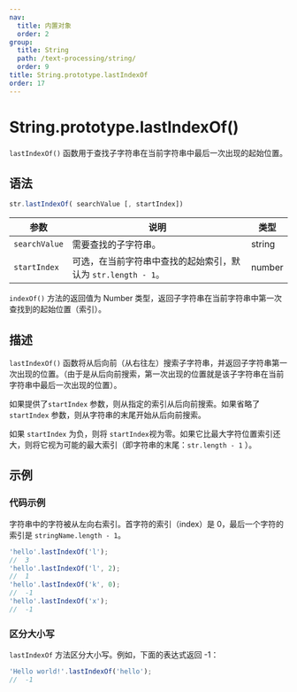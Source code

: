 ```yaml
---
nav:
  title: 内置对象
  order: 2
group:
  title: String
  path: /text-processing/string/
  order: 9
title: String.prototype.lastIndexOf
order: 17
---
```


# String.prototype.lastIndexOf()

`lastIndexOf()` 函数用于查找子字符串在当前字符串中最后一次出现的起始位置。

## 语法

```js
str.lastIndexOf( searchValue [, startIndex])
```

| 参数          | 说明                                                          | 类型   |
| ------------- | ------------------------------------------------------------- | ------ |
| `searchValue` | 需要查找的子字符串。                                          | string |
| `startIndex`  | 可选，在当前字符串中查找的起始索引，默认为 `str.length - 1`。 | number |

`indexOf()` 方法的返回值为 Number 类型，返回子字符串在当前字符串中第一次查找到的起始位置（索引）。

## 描述

`lastIndexOf()` 函数将从后向前（从右往左）搜索子字符串，并返回子字符串第一次出现的位置。（由于是从后向前搜索，第一次出现的位置就是该子字符串在当前字符串中最后一次出现的位置）。

如果提供了`startIndex` 参数，则从指定的索引从后向前搜索。如果省略了 `startIndex` 参数，则从字符串的末尾开始从后向前搜索。

如果 `startIndex` 为负，则将 `startIndex`视为零。如果它比最大字符位置索引还大，则将它视为可能的最大索引（即字符串的末尾：`str.length - 1` ）。

## 示例

### 代码示例

字符串中的字符被从左向右索引。首字符的索引（index）是 0，最后一个字符的索引是 `stringName.length - 1`。

```js
'hello'.lastIndexOf('l');
//  3
'hello'.lastIndexOf('l', 2);
//  1
'hello'.lastIndexOf('k', 0);
//  -1
'hello'.lastIndexOf('x');
//  -1
```

### 区分大小写

`lastIndexOf` 方法区分大小写。例如，下面的表达式返回 -1：

```js
'Hello world!'.lastIndexOf('hello');
//  -1
```
